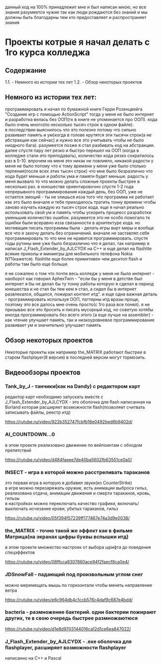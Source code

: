 данный код на 100% принадлежит мне и был написан мною, но все знания разумеется чужие так как люди рождаются без знаний и мы должны быть благодарны тем кто предоставляет и распространяет знания

# Проекты котрые я начал делать с 1го курса колледжа

## Содержание

1.1. - Немного из истории тех лет
1.2. - Обзор некоторых проектов

## Немного из истории тех лет:

программировать я начал по бумажной книге Герри Розенцвейга "Создание игр с помощью ActionScript"
тогда у меня не было интернет и разработка велась без ООП(тк в книге не упоминается про ООП). кода было очень много(по несколько тысяч строк в одном файле).  
в последствии выяснилось что это полезно потому что сильно развивает память и ум(когда в голове крутятся эти тысячи строк(а не абстракции как сейчас) и нужно все это учитывать чтобы не было ниодного бага). разумеется позже я стал разбивать код на абстракции. далее спустя пару лет резко и быстро перешел на ООП (когда в колледже стали это преподавать), количество кода резко сократилось раз в 5-10. впрочем на меня это никак не повлияло, никакой радости у меня не было потому что к тому времени у меня уже было столько терпения(после всех этих тысяч строк) что мне было безразлично что кода будет меньше и работы ума и памяти будет меньше. радость у меня вызвало то что можно делать сложные проекты быстрее в несколько раз. в юношестве ориентировочно спустя 1-2 года непрерывного программирования каждый день, без ООП, уже не остается эмоций - ты не злишься изза того что программа не работает как это было вначале и тебе приходилось тратить тонну времени чтобы заново изучать каждую из тысяч строк кода. еще я начал реально использовать свой ум и память чтобы ускорить процеесс разработки уменьшив количество ошибок. разумеется это не особо помогало тк ошибки были всеравно изза связанности в архитектуре кода. но мотивация писать программы была - делать игры вирт миры и вообще все что я захочу делать без ограничений. вначале не заставлял себя программировать то что мне не нравится программировать. спустя годы рутины мне уже было безразлично что я делал, так например я написал J_Flash_Extender_by_AJLCYDX на C++ и еще делал на flashlite всякие приколы и миниигры для мобильного телефона Nokia N71(кажется). flashlite еще более примитивен чем десктоп flash и работы там было еще больше

я не сожалею о том что почти весь колледж у меня не было интернет - наоборот как говорил AphexTwin - "если бы у меня в детстве был интернет я бы не делал бы ту тонну работы которую я сделал в период юнешества и не стал бы тем кем я стал, а сидел бы в интернет развлекался, общался, пожирал контент итд". и еще одна важная деталь - программировать используя ООП, паттерны итд вразы проще, поэтому это все далось мне очень просто(с 1го раза все понял). я не призываю все это бросить и писать мусорный код, но советую хотябы иногда программировать без всего этого (а еще лучше на assembler) - как чтение улучшает память, так и низкоуровневое программирование развивает ум и значительно улучшает память


## Обзор некоторых проектов

Некоторые проекты как например the_MATRIX работают быстрее в старом flashplayer(8 версия) в последней версии могут тормозить.

## Видеообзоры проектов

### Tank_by_J - танчики(как на Dandy) с редактором карт  
редактор карт необходимо запускать вместе с J_Flash_Extender_by_AJLCYDX - это оболочка для flash написанная на Borland которая расширяет возможности flash(позволяет считвать записывать файлы, реестр итд)

https://rutube.ru/video/922b352747fcbfb18e0492bed6b9402d/

### AI_COUNTDOWN...0
в этом проекте реализовано движение по вейпоинтам с обходом препятствий

https://rutube.ru/video/d484faeee7de40ba5602fb63551ce0a0/

### INSECT - игра в которой можно расстреливать тараканов
это первая игра в которую я добавил звуки(из CounterStrike)  
в игре можно перезаряжать оружие, есть анимации выброса гильз, реализована отдача, анимации движения и смерти тараканов, кровь, гильзы  
в настройках можно переключать качество графики, включать/выключать исчезание крови, убитых тараканов, гильз  

https://rutube.ru/video/05f394f57239ff177467e74a3d9e0038/

### the_MATRIX - точно такой же эффект как в фильме Матрица(на экранах цифры буквы вспышки итд)

в этом проекте множество настроек от выбора шрифта до поведения спецэффектов

https://rutube.ru/video/08ffcca8307860ace94f2faecf8ca0e4/

### JDSnowFall - падающий под произвольным углом снег
можно меремещать мышь по горизонтали чтобы менять направление ветра

https://rutube.ru/video/e6c964db4c1ccb576c4daf9c687e4bdd/


### bacteria - размножение бактерий. одни бактерии пожирают других, те в свою очередь быстрее размножаютюся

https://rutube.ru/video/d1e8d9703144016ca12d1ce6ea847022/

### J_Flash_Extender_by_AJLCYDX - .exe оболочка для flashplayer, расширяет возможности flashplayer
написанно на C++ и Pascal

